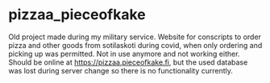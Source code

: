 # pizzaa_pieceofkake

Old project made during my military service. Website for conscripts to order pizza and other goods
from sotilaskoti during covid, when only ordering and picking up was permitted. Not in use anymore
and not working either. Should be online at <https://pizzaa.pieceofkake.fi>, but the used database 
was lost during server change so there is no functionality currently. 
